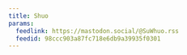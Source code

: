 ```yaml
---
title: Shuo
params:
  feedlink: https://mastodon.social/@SuWhuo.rss
  feedid: 98ccc903a87fc718e6db9a39935f0301
---
```

